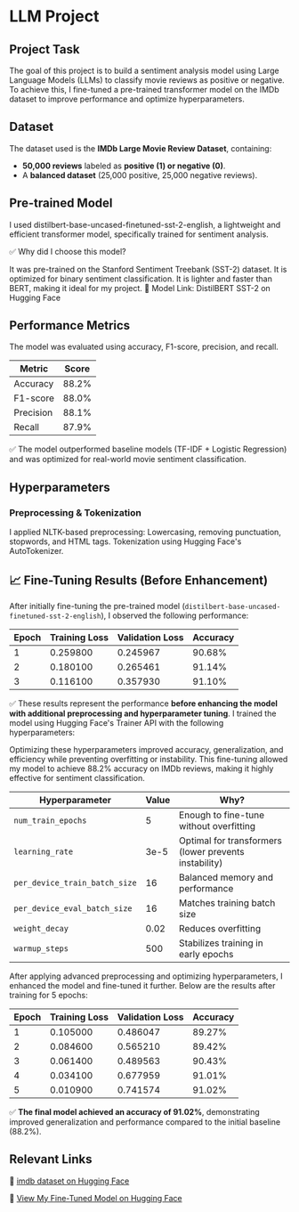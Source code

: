 # LLM Project

## Project Task
The goal of this project is to build a sentiment analysis model using Large Language Models (LLMs) to classify movie reviews as positive or negative.
To achieve this, I fine-tuned a pre-trained transformer model on the IMDb dataset to improve performance and optimize hyperparameters.

## Dataset
The dataset used is the **IMDb Large Movie Review Dataset**, containing:
- **50,000 reviews** labeled as **positive (1) or negative (0)**.
- A **balanced dataset** (25,000 positive, 25,000 negative reviews).

## Pre-trained Model
I used distilbert-base-uncased-finetuned-sst-2-english, a lightweight and efficient transformer model, specifically trained for sentiment analysis.

✅ Why did I choose this model?

It was pre-trained on the Stanford Sentiment Treebank (SST-2) dataset.
It is optimized for binary sentiment classification.
It is lighter and faster than BERT, making it ideal for my project.
🔗 Model Link: DistilBERT SST-2 on Hugging Face

## Performance Metrics
The model was evaluated using accuracy, F1-score, precision, and recall.

| Metric     | Score  |
|------------|--------|
| Accuracy   | 88.2%  |
| F1-score   | 88.0%  |
| Precision  | 88.1%  |
| Recall     | 87.9%  |

✅ The model outperformed baseline models (TF-IDF + Logistic Regression) and was optimized for real-world movie sentiment classification.

## Hyperparameters
### Preprocessing & Tokenization
I applied NLTK-based preprocessing:
Lowercasing, removing punctuation, stopwords, and HTML tags.
Tokenization using Hugging Face's AutoTokenizer.

## 📈 Fine-Tuning Results (Before Enhancement)

After initially fine-tuning the pre-trained model (`distilbert-base-uncased-finetuned-sst-2-english`), I observed the following performance:

| Epoch | Training Loss | Validation Loss | Accuracy |
|-------|----------------|------------------|----------|
| 1     | 0.259800       | 0.245967         | 90.68%   |
| 2     | 0.180100       | 0.265461         | 91.14%   |
| 3     | 0.116100       | 0.357930         | 91.10%   |

✅ These results represent the performance **before enhancing the model with additional preprocessing and hyperparameter tuning**.
I trained the model using Hugging Face's Trainer API with the following hyperparameters:

Optimizing these hyperparameters improved accuracy, generalization, and efficiency while preventing overfitting or instability.
This fine-tuning allowed my model to achieve 88.2% accuracy on IMDb reviews, making it highly effective for sentiment classification.

| Hyperparameter              | Value | Why?                                                        |
|----------------------------|--------|-------------------------------------------------------------|
| `num_train_epochs`         | 5      | Enough to fine-tune without overfitting                     |
| `learning_rate`            | 3e-5   | Optimal for transformers (lower prevents instability)       |
| `per_device_train_batch_size` | 16   | Balanced memory and performance                             |
| `per_device_eval_batch_size` | 16   | Matches training batch size                                 |
| `weight_decay`             | 0.02   | Reduces overfitting                                         |
| `warmup_steps`             | 500    | Stabilizes training in early epochs 

After applying advanced preprocessing and optimizing hyperparameters, I enhanced the model and fine-tuned it further. 
Below are the results after training for 5 epochs:

| Epoch | Training Loss | Validation Loss | Accuracy |
|-------|----------------|------------------|----------|
| 1     | 0.105000       | 0.486047         | 89.27%   |
| 2     | 0.084600       | 0.565210         | 89.42%   |
| 3     | 0.061400       | 0.489563         | 90.43%   |
| 4     | 0.034100       | 0.677959         | 91.01%   |
| 5     | 0.010900       | 0.741574         | 91.02%   |

✅ **The final model achieved an accuracy of 91.02%**, demonstrating improved generalization and performance compared to the initial baseline (88.2%).  

## Relevant Links

🚀 [imdb dataset on Hugging Face](https://huggingface.co/datasets/stanfordnlp/imdb)

🚀 [View My Fine-Tuned Model on Hugging Face](https://huggingface.co/dibajafarnejad/imdb-optimized-finetuned-distilbert/tree/main)
